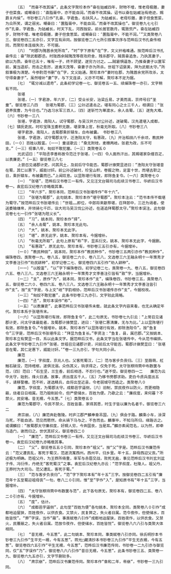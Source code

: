 <!-- { "loadSidebar": true } -->
      　　〔五〕　“而奋不改其操”，此条文字聚珍本作“奋在姑臧四年，财物不增，惟老母极膳，妻子但菜食。或嘲奋曰：‘直脂膏中，亦不能自润。’而奋不改其操。诏书以奋在姑臧治有绝迹，赐爵关内侯”。书钞卷三八引作“孔奋，字君鱼，右扶风人。为姑臧长，老母珍膳，妻子但食葱菜，为众所笑，谓之弱劣。嘲奋曰：‘置脂膏中，不能自润。’而奋不改其操也”。御览卷九七七引作“孔奋，字君鱼，为姑臧长，时天下乱，河西独安。前长居官数月，辄致赀产。奋在姑臧四岁，财物不增，唯老母极膳，妻子但食葱菜。或嘲奋曰：‘置脂膏中，不能不润。’”又类聚卷八三、御览卷四二五亦引，文字互有异同。按御览卷二六七所引叙事次序与范晔后汉书孔奋传相同，而聚珍本连缀失次，不可据。
      　　〔六〕　“时郡为隗嚣余党所攻”，“时”字下原有“在”字，文义扞格难通。按范晔后汉书孔奋传云：奋“除武都郡丞。时陇西余贼隗茂等夜攻府舍，残杀郡守，贼畏奋追急，乃执其妻子，欲以为质。奋年已五十，唯有一子，终不顾望，遂穷力讨之。……贼窘惧逼急，乃推奋妻子以置军前，冀当退却，而击之愈厉，遂禽灭茂等，奋妻子亦为所杀。世祖下诏褒美，拜为武都太守。”所叙事极为清楚。今参酌范书删“在”字，文义始通。聚珍本作“妻时在郡，为隗嚣余党所攻杀，太守得奋妻子”。虽然增补“妻”字，与下文连读，义亦不可解，聚珍本不足为据。
      　　〔七〕　“辄分减以遗奇”，此条初学记卷一七、御览卷五一五、续编珠卷一亦引，文字稍有不同。
      　　张堪
      　　张堪，〔一〕字君游，年六岁，〔二〕受业长安，治梁丘易，才美而高，京师号曰“圣童”。御览卷三八四　　张堪为蜀郡，〔三〕公孙述遣击之。堪有同心之士三千人，相谓曰：“张君养我曹，为今日也。”乃选习水军三百人，〔四〕遂斩竹为箄渡水，余人击蜀，〔五〕遂免大难。〔六〕书钞卷一三八
      　　张堪，字君游，南阳人。试守蜀郡，与吴汉并力讨公孙述，遂破蜀。汉先遣堪入成都，〔七〕镇抚吏民。时珍宝珠玉委积无数，堪录簿上官，秋毫无所取。〔八〕书钞卷三八
      　　堪字君游，南阳人，去蜀郡乘折辕车，白布被囊。　书钞卷三八
      　　张堪，字君游，试守蜀郡太守，迁渔阳太守，有惠政，〔九〕开治稻田八千余顷，教民种田，〔一０〕百姓以殷富。〔一一〕童谣歌云：“桑无附枝，麦穗两岐。张君为政，乐不可支。”〔一三〕视事八年，匈奴不敢犯塞。〔一三〕类聚卷五０
      　　光武诏曰：“平阳丞李善称故令范迁于张堪，〔一四〕令人面热汗出，其赐堪家杂缯百疋，以表廉吏。”〔一五〕御览卷三八七
      　　上尝召见诸郡计吏，问其风土，及前后守令能否。蜀郡计掾樊显进曰：“渔阳太守张堪昔在蜀，其仁以惠下，威能讨奸。前公孙述破时，珍宝山积，卷握之物，足富十世，而堪去职之日，乘折辕车，布被囊而已。”上闻叹息。以显陈堪行有效，即除鱼复令。〔一六〕类聚卷七０
      　　〔一〕　“张堪”，范晔后汉书卷三一有传。又见汪文台辑司马彪续汉书卷三、华峤后汉书卷一。袁宏后汉纪卷六亦略载其事。
      　　〔二〕　“年六岁”，聚珍本同，范晔后汉书张堪传作“年十六”。
      　　〔三〕　“张堪为蜀郡”，此句姚本、聚珍本作“堪守蜀郡”。聚珍本注云：“范书本传不载堪为蜀守。”按范晔后汉书张堪传云：“世祖……即位，中郎将来歙荐堪，召拜郎中，三迁为谒者。使送委输缣帛，并领骑七千匹，诣大司马吴汉伐公孙述，在道追拜蜀郡太守。”聚珍本误注。此句御览卷七七一引作“张堪为陪义长”。
      　　〔四〕　“习”，姚本同，聚珍本作“择”。
      　　〔五〕　“余人击蜀”，姚本、聚珍本无此句。
      　　〔六〕　“大”，姚本、聚珍本无此字。
      　　〔七〕　“堪”，原无此字，姚本、聚珍本有，今据增补。
      　　〔八〕　“秋毫无所取”，此句上原有“称”字，显系衍文。姚本、聚珍本无此字，今据删。
      　　〔九〕　“有惠政”，原无此句，聚珍本有，书钞卷三五引亦有，今据增补。
      　　〔一０〕“教民种田”，姚本同，聚珍本作“教民种作”，书钞卷三五两引亦作“教民种作”，编珠卷四，类聚卷一九、卷八五，御览卷二六０、卷八三八，文选卷三六王融永明十一年策秀才文李善注引作“劝民耕种”，初学记卷二七、御览卷四六五引作“劝人耕种”。
      　　〔一一〕“以殷富”，“以”字下编珠卷四，初学记卷二七，类聚卷一九、卷八五，御览卷四六五、卷八三八，文选卷三六王融永明十一年策秀才文李善注引皆有“致”字，当据增补。
      　　〔一二〕“支”，原作“为”，姚本同，聚珍本作“支”，编珠卷四，书钞卷三五，类聚卷八五，御览卷二六０、卷四六五、卷八三八，文选卷三六王融永明十一年策秀才文李善注皆引作“支”。按“支”字是，与上文“岐”字韵相协，范晔后汉书张堪传亦作“支”，今据校改。
      　　〔一三〕“匈奴不敢犯塞”，此条书钞卷三九亦引，文字较此简略。
      　　〔一四〕“丞”，聚珍本误作“称”。
      　　〔一五〕“以表廉吏”，此事范晔后汉书张堪传未载，就此条文字内容来看，也无从确定年代。聚珍本系于张堪传末。
      　　〔一六〕“以显陈堪行有效，即除鱼复令”，此二句原无，书钞卷七九引云：“上常召见诸郡计吏，问太守谁最能者，及蜀郡计掾樊显，进曰：‘张堪仁惠清廉，无与为比。’上以显陈堪行有效，即除鱼复令。”今据增补。姚本、聚珍本作“以显陈堪行有效，即除渔阳令”。按“鱼复令”三字是，范晔后汉书张堪传云：“拜显为鱼复长。”李贤注：“鱼复，县，属巴郡。”又按姚本、聚珍本立有樊显一目，系以此条文字。据范晔后汉书，此条文字当在张堪传中，今从范书编排。此条文字书钞卷三九引作“张堪，世祖召见诸郡计吏，问前后太守能否。蜀郡计掾樊显曰：‘张堪昔在蜀，其仁足惠下，威能讨奸。’”卷一三九亦引，字句大同小异。
      　　廉范
      　　廉范，〔一〕字叔度，京兆人也。父客死蜀汉，〔二〕范与客步负丧归。〔三〕至葭萌，舡触石破没，范持棺柩，遂俱沈溺。众伤其义，钩求得之，仅免于死。太守张穆持筒中布数箧与范，〔四〕范曰：“石生坚，兰生香，前后相违，不忍行也。”遂不受。御览卷四一二　　廉范为云中太守，始到，烽火日通。故事，虏出度五千人，〔五〕乃移书旁郡求助。吏白今虏兵度出五千，请移警檄。范不听，遂选精兵，自将出至近县，令老弱城守而追之。类聚卷八０
      　　廉范，字叔度，为蜀郡太守。成都邑宇逼侧，〔六〕旧制，禁民夜作以防火，而更相隐蔽，烧者日日相属。范乃毁削前令，但严使储水，百姓为便。乃歌之云：“廉叔度，来何暮？不禁火，民安堵。昔无襦，今五葱。”〔七〕类聚卷五０
      　　廉范为蜀郡守，令民不禁火，百姓皆喜，家得其愿，时生子皆以廉为名者千。御览卷三六二
      　　肃宗崩，〔八〕廉范奔赴敬陵。时庐江郡严麟奉章吊国，〔九〕俱会于路。麟乘小车，涂深马死，不能自进。范见而愍然，命从骑下马与之，不告而去。麟事毕，不知马所归，缘路访之。或谓麟曰：“故蜀郡太守廉叔度，好赒人穷，今奔国丧，当是耳。”麟亦素闻范名，以为然，即牵马造门，谢而归之。世伏其好义。御览卷四二０
      　　〔一〕　“廉范”，范晔后汉书卷三一有传。又见汪文台辑司马彪续汉书卷三、华峤后汉书卷一。袁宏后汉纪卷九亦略载其事。
      　　〔二〕　“父”，御览卷五五０引同，聚珍本作“祖父”。按“父”字是。范晔后汉书廉范传云：“范父遭丧乱，客死于蜀汉，范遂流寓西州。西州平，归乡里。年十五，辞母西迎父丧。”所述极为明确。范祖父丹，为王莽所倚重，率军与赤眉交战，败死无盐，事见范晔后汉书刘玄刘盆子传、冯衍传，丹绝无“客死蜀汉”之事。袁宏后汉纪卷九亦云：“范字叔度，杜陵人。祖父丹，王莽时为大司马。范父遭乱，客死于蜀。”
      　　〔三〕　“范与客步负丧归”，“范”字下聚珍本有“年十五”三字。按御览卷四二五引有“廉范年十五至蜀迎祖母丧”一句，卷八二０引同，惟“至”字作“入”，是知原书有“年十五”三字，当据增补。
      　　〔四〕　“太守张穆持筒中布数箧与范”，此下各句原无，聚珍本有，御览卷四二五、卷八二０引亦有，今据增补。
      　　〔五〕　“度”，估计。
      　　〔六〕　“成都邑宇逼侧”，此句至“百姓为便”各句姚本、聚珍本全同，类聚卷八０引作“成都地迫屋狭，百姓夜作，以供衣食。又禁火，民复弊之，失火者日属。范令夜作，但使储水，百姓皆悦”。“弊”字误，当作“蔽”。事类赋卷八引作“成都地迫屋狭，百姓夜作，以供衣食。又禁火，民覆蔽之，失火者日属。范放令夜作，但使储水，百姓皆悦”。御览卷八六八引与类聚大体相同。
      　　〔七〕　“昔无襦，今五葱”，此二句姚本、聚珍本同，事类赋卷八引亦同。徐氏明抄本书钞卷三九引作“生平无一襦，今有五葱”。蒋光□藏清抄本书钞卷三九引作“平生无衣襦，今有五葱”。御览卷四六五引作“平生无襦，今五葱”，范晔后汉书廉范传同，书钞卷一二九引亦与御览同，仅“五”字误作“乃”。御览卷八六八引作“昔日无襦，今五葱”。此条书钞卷三五、类聚卷一九、御览卷六九五亦引，文字节删较多。
      　　〔八〕　“肃宗崩”，范晔后汉书廉范传同。聚珍本作“章和二年，帝崩”，书钞卷一三九引同。

